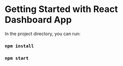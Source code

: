 # Getting Started with React Dashboard App

In the project directory, you can run:

### `npm install`

### `npm start`

